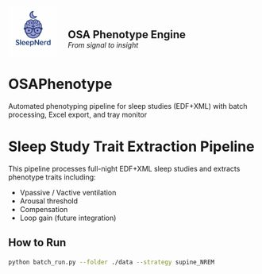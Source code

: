 <div align="left" style="display: flex; flex-wrap: wrap; align-items: center; gap: 20px;">
  <img src="docs/SleepNerdIcon.png" width="100"/>
  
  <div>
    <h2 style="margin-bottom: 0;">OSA Phenotype Engine</h2>
    <em>From signal to insight</em>
  </div>
</div>


# OSAPhenotype
Automated phenotyping pipeline for sleep studies (EDF+XML) with batch processing, Excel export, and tray monitor

# Sleep Study Trait Extraction Pipeline

This pipeline processes full-night EDF+XML sleep studies and extracts phenotype traits including:

- Vpassive / Vactive ventilation
- Arousal threshold
- Compensation
- Loop gain (future integration)

## How to Run

```bash
python batch_run.py --folder ./data --strategy supine_NREM

